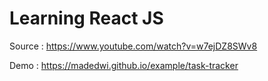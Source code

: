 # Learning React JS

Source : https://www.youtube.com/watch?v=w7ejDZ8SWv8

Demo : https://madedwi.github.io/example/task-tracker